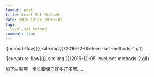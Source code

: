```yaml
---
layout: post
title: Level Set Methods
date: 2016-12-05 09:00:02
tag:
- level-set method
comment: true
---
```


![normal-flow]({{ site.img }}/2016-12-05-level-set-methods-1.gif)

![curvature-flow]({{ site.img }}/2016-12-05-level-set-methods-2.gif)

加了曲率项，步长要保守好多好多啊……
